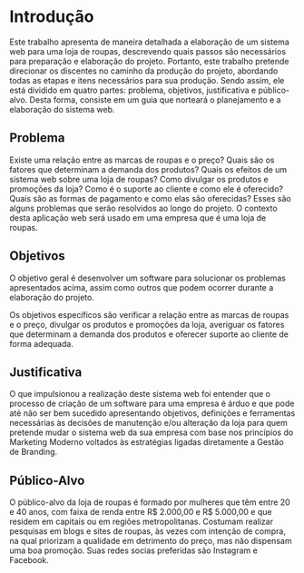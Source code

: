 # Introdução

Este trabalho apresenta de maneira detalhada a elaboração de um sistema web para uma loja de roupas, descrevendo quais passos são necessários para preparação e elaboração do projeto. Portanto, este trabalho pretende direcionar os discentes no caminho da produção do projeto, abordando todas as etapas e itens necessários para sua produção. Sendo assim, ele está dividido em quatro partes: problema, objetivos, justificativa e público-alvo. Desta forma, consiste em um guia que norteará o planejamento e a elaboração do sistema web.

## Problema
Existe uma relação entre as marcas de roupas e o preço? Quais são os fatores que determinam a demanda dos produtos? Quais os efeitos de um sistema web sobre uma loja de roupas? Como divulgar os produtos e promoções da loja? Como é o suporte ao cliente e como ele é oferecido? Quais são as formas de pagamento e como elas são oferecidas? Esses são alguns problemas que serão resolvidos ao longo do projeto. O contexto desta aplicação web será usado em uma empresa que é uma loja de roupas.

## Objetivos

O objetivo geral é desenvolver um software para solucionar os problemas apresentados acima, assim como outros que podem ocorrer durante a elaboração do projeto.

Os objetivos específicos são verificar a relação entre as marcas de roupas e o preço, divulgar os produtos e promoções da loja, averiguar os fatores que determinam a demanda dos produtos e oferecer suporte ao cliente de forma adequada.

## Justificativa

O que impulsionou a realização deste sistema web foi entender que o processo de criação de um software para uma empresa é árduo e que pode até não ser bem sucedido apresentando objetivos, definições e ferramentas necessárias às decisões de manutenção e/ou alteração da loja para quem pretende mudar o sistema web da sua empresa com base nos princípios do Marketing Moderno voltados às estratégias ligadas diretamente a Gestão de Branding.

## Público-Alvo

O público-alvo da loja de roupas é formado por mulheres que têm entre 20 e 40 anos, com faixa de renda entre R$ 2.000,00 e R$ 5.000,00 e que residem em capitais ou em regiões metropolitanas. Costumam realizar pesquisas em blogs e sites de roupas, às vezes com intenção de compra, na qual priorizam a qualidade em detrimento do preço, mas não dispensam uma boa promoção. Suas redes socias preferidas são Instagram e Facebook.
